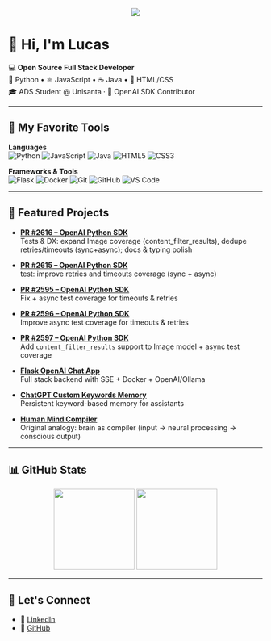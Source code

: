 <!-- Banner opcional -->
<p align="center">
  <img src="https://capsule-render.vercel.app/api?type=wave&color=0:2496ED,100:3776AB&height=180&section=header&text=Lucas%20Alencar&fontSize=40&fontColor=ffffff" />
</p>

# 👋 Hi, I'm Lucas

💻 **Open Source Full Stack Developer**  
🐍 Python • ⚛️ JavaScript • ☕ Java • 🎨 HTML/CSS  
🎓 ADS Student @ Unisanta · 🤖 OpenAI SDK Contributor  

---

## 🧰 My Favorite Tools

**Languages**  
![Python](https://img.shields.io/badge/Python-3776AB?logo=python&logoColor=white)
![JavaScript](https://img.shields.io/badge/JavaScript-F7DF1E?logo=javascript&logoColor=black)
![Java](https://img.shields.io/badge/Java-007396?logo=java&logoColor=white)
![HTML5](https://img.shields.io/badge/HTML5-E34F26?logo=html5&logoColor=white)
![CSS3](https://img.shields.io/badge/CSS3-1572B6?logo=css3&logoColor=white)

**Frameworks & Tools**  
![Flask](https://img.shields.io/badge/Flask-000000?logo=flask&logoColor=white)
![Docker](https://img.shields.io/badge/Docker-2496ED?logo=docker&logoColor=white)
![Git](https://img.shields.io/badge/Git-F05032?logo=git&logoColor=white)
![GitHub](https://img.shields.io/badge/GitHub-181717?logo=github&logoColor=white)
![VS Code](https://img.shields.io/badge/VSCode-007ACC?logo=visualstudiocode&logoColor=white)

---

## 🌟 Featured Projects
- **[PR #2616 – OpenAI Python SDK](https://github.com/openai/openai-python/pull/2616)**  
  Tests & DX: expand Image coverage (content_filter_results), dedupe retries/timeouts (sync+async); docs & typing polish
  
- **[PR #2615 – OpenAI Python SDK](https://github.com/openai/openai-python/pull/2615)**  
  test: improve retries and timeouts coverage (sync + async)
  
- **[PR #2595 – OpenAI Python SDK](https://github.com/openai/openai-python/pull/2595)**  
  Fix + async test coverage for timeouts & retries
  
- **[PR #2596 – OpenAI Python SDK](https://github.com/openai/openai-python/pull/2596)**  
  Improve async test coverage for timeouts & retries
  
- **[PR #2597 – OpenAI Python SDK](https://github.com/openai/openai-python/pull/2597)**  
  Add `content_filter_results` support to Image model + async test coverage

- **[Flask OpenAI Chat App](https://github.com/lucasalencarxisto-stack/flask-openai-chat-app)**  
  Full stack backend with SSE + Docker + OpenAI/Ollama  

- **[ChatGPT Custom Keywords Memory](https://github.com/lucasalencarxisto-stack/chatgpt-custom-keywords-memory)**  
  Persistent keyword-based memory for assistants  

- **[Human Mind Compiler](https://github.com/lucasalencarxisto-stack/human-mind-compiler)**  
  Original analogy: brain as compiler (input → neural processing → conscious output)  

---

## 📊 GitHub Stats

<p align="center">
  <img src="https://github-readme-stats.vercel.app/api?username=lucasalencarxisto-stack&show_icons=true&theme=radical" height="160" />
  <img src="https://github-readme-stats.vercel.app/api/top-langs/?username=lucasalencarxisto-stack&layout=compact&theme=radical" height="160"/>
</p>

---

## 🤝 Let's Connect

- 💼 [LinkedIn](https://www.linkedin.com/in//lucasalencar-dev/)  
- 🐙 [GitHub](https://github.com/lucasalencarxisto-stack)  
